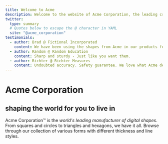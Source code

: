 ```yaml
---
title: Welcome to Acme
description: Welcome to the website of Acme Corporation, the leading creator of digital shapes on the planet, providing precise shape creations that are ready to use.
twitter:
  type: summary
  # Quotes below to escape the @ character in YAML
  site: "@acme_corporation"
testimonials:
  - author: Brad @ Fictional Incorporated
    content: We have been using the shapes from Acme in our products for ages. They are precise, smooth and very well built.
  - author: Random @ Random Education
    content: Sharp and sturdy - Just like you want them.
  - author: Richter @ Richter Measures
    content: Undoubted accuracy. Safety guarantee. We love what Acme delivers.
---
```


# Acme Corporation
## shaping the world for you to live in

Acme Corporation&trade; is the _world's leading manufacturer of digital shapes_. From squares and circles to triangles and hexagons, we have it all. Browse through our collection of various forms with different thickness and line styles.
